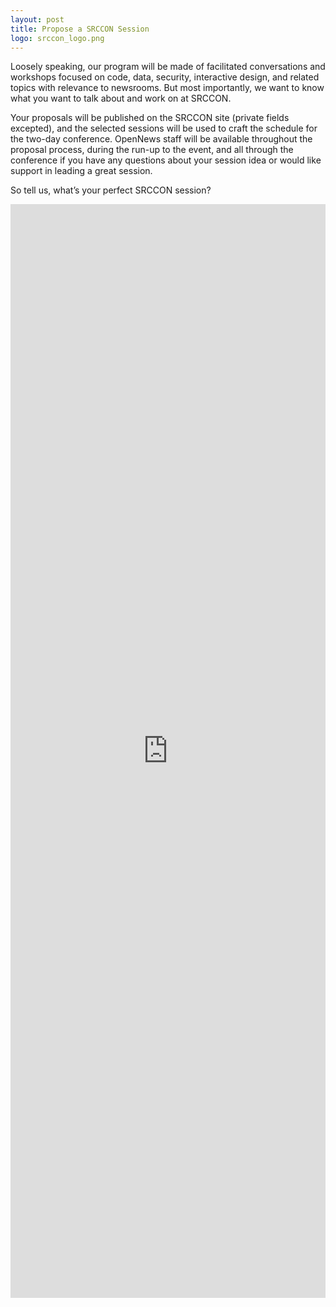```yaml
---
layout: post
title: Propose a SRCCON Session
logo: srccon_logo.png
---
```

<p class="bodybig">Loosely speaking, our program will be made of facilitated conversations and workshops focused on code, data, security, interactive design, and related topics with relevance to newsrooms. But most importantly, we want to know what you want to talk about and work on at SRCCON.</p>

Your proposals will be published on the SRCCON site (private fields excepted), and the selected sessions will be used to craft the schedule for the two-day conference. OpenNews staff will be available throughout the proposal process, during the run-up to the event, and all through the conference if you have any questions about your session idea or would like support in leading a great session.

So tell us, what&rsquo;s your perfect SRCCON session?

<iframe id="frame" width="100%" height="1750" src="http://screendoor.dobt.co/embedded/projects/226/responses/new" frameborder="0" marginheight="0" marginwidth="0"></iframe>
